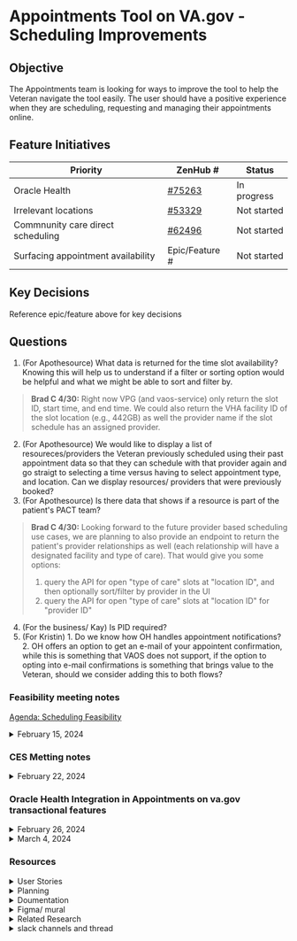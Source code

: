 # Appointments Tool on VA.gov - Scheduling Improvements

## Objective
The Appointments team is looking for ways to improve the tool to help the Veteran navigate the tool easily. The user should have a positive experience when they are scheduling, requesting and managing their appointments online. 



## Feature Initiatives 

| Priority | ZenHub #  | Status | 
| ------- | ---------- | ----- | 
| Oracle Health  | [#75263](https://app.zenhub.com/workspaces/appointments-product-management-63d2b0c51ad23091ff211acb/issues/gh/department-of-veterans-affairs/va.gov-team/75263) | In progress | 
|Irrelevant locations | [#53329](https://app.zenhub.com/workspaces/appointments-product-management-63d2b0c51ad23091ff211acb/issues/gh/department-of-veterans-affairs/va.gov-team/53329) | Not started | 
| Commnunity care direct scheduling | [#62496](https://app.zenhub.com/workspaces/appointments-product-management-63d2b0c51ad23091ff211acb/issues/gh/department-of-veterans-affairs/va.gov-team/62496) | Not started |
| Surfacing appointment availability | Epic/Feature # | Not started | 

## Key Decisions

Reference epic/feature above for key decisions


## Questions

1. (For Apothesource) What data is returned for the time slot availability? Knowing this will help us to understand if a filter or sorting option would be helpful and what we might be able to sort and filter by. 
> **Brad C 4/30:** Right now VPG (and vaos-service) only return the slot ID, start time, and end time. We could also return the VHA facility ID of the slot location (e.g., 442GB) as well the provider name if the slot schedule has an assigned provider.
2. (For Apothesource) We would like to display a list of resoureces/providers the Veteran previously scheduled using their past appointment data so that they can schedule with that provider again and go straigt to selecting a time versus having to select appointment type, and location. Can we display resources/ providers that were previously booked? 
3. (For Apothesource) Is there data that shows if a resource is part of the patient's PACT team?
> **Brad C 4/30:** Looking forward to the future provider based scheduling use cases, we are planning to also provide an endpoint to return the patient's provider relationships as well (each relationship will have a designated facility and type of care). That would give you some options:
> 1. query the API for open "type of care" slots at "location ID", and then optionally sort/filter by provider in the UI
> 2. query the API for open "type of care" slots at "location ID" for "provider ID"
4. (For the business/ Kay) Is PID required?
5. (For Kristin) 1. Do we know how OH handles appointment notifications? 2. OH offers an option to get an e-mail of your appointent confirmation, while this is something that VAOS does not support, if the option to opting into e-mail confirmations is something that brings value to the Veteran, should we consider adding this to both flows?



        
### Feasibility meeting notes  
[Agenda: Scheduling Feasibility](https://docs.google.com/document/d/1i2dFmGFazNDUBeynta1IvIBbYSAjscYUNfVTvH-tcXg/edit?usp=sharing) 
<details>
<summary>February 15, 2024</summary>

- **Irrelevant locations**: Kay asked, will the list of relevant locations include CC? Yes, if they are eligible. List can be based on drive time to nearest VA from address on file. We should explore what personalization might look like 
- **Surfacing Availability:** We might be able to see more available options in the future such as phone or video appointments. - Oracle Health Scheduling: Non-negotiable: PID. Kay asked how can we get more care types added and then when they are added how do we handle the Veteran navigating a really long list of care types? We should explore chat options for scheduling
- **Direct scheduling for Community Care:** How can we make referrals part of the scheduling process. We will need to work with IVC to understand what is already being done for CC scheduling.
- **Prioritization:** #1 OH #2 Irrelevant locations and or CC. #3 Availability 

</details>

### CES Metting notes


<details>
<summary>February 22, 2024</summary>


In regards to our CES call today about Community Care appointments in Oracle Health, per Anthony Pilozzi, they are sending appointments recorded ini HSRM back to Cerner (aka Oracle Health). If we can distinguish Community Care appointments from VA appointments in Oracle Health we could just filter out those appointments so they aren't displayed to the Veteran.bility 

</details>

### Oracle Health Integration in Appointments on va.gov transactional features

<details>
<summary>February 26, 2024</summary>

I. **Cancelation Reason**
   - VHA has paired down the cancelation reasons down, so now it is only 5 or so. It is restricted in revenue cycle. 
   - Tia A will share list. 
   - Do we need any logic around what is cancellable? Match VAOS today or just the Mental Health flag? Brad C
   - What is the meaning of cancelation data? For staff? For veterans? (Brad C)
   - We want to prevent veterans from canceling in certain situations for example mental health.
   - We want to be consistent and standard across facilities (Tia)
   - Cerner publishes these rules in their FHIR documentation. 
   - In OH, multiple resources are tied to one appointment. For example for surgery, imaging machines etc. You may have to cancel each resource (Tia)
   - Is there an exclusion list for cancelable appointments?
   - There is not a list of the non-cancelable but there is a list of types that have to offer direct schedule. (Tia)
   - Anything that is not listed in the TOC list, those are VAOS required. 
   - (Anything that is list is also cancelable) (Tia)
   - We can put together an exclusion list of appointments we do not want the Veterans can cancel. 

II. **VAOS Configuration**
   - The facility has the ability to disable direct scheduling etc. Do you see it being possible to come up with a policy on a high level to implement on the VistA side? (Brad C)
   - Yes- that would be the idea. It would require us to force the hand of the facilities. Limit what facilities can enable/ disable. (Tia)
   - Anyone with the supervisor key at a facility can change the configuration in VATS. I think it should be IVC’s direction to say who is allowed to do this and what the policy should be. (Brad C)
   - Sites were concerned about their inability to manage patients who already have appointments, ensuring that patients are not inadvertently requesting additional appointments for the same issue they are already scheduled for. (Tia)
   - Want to be able to open up access to patients to direct schedule but then they can schedule with anyone maybe even someone on the other side of the country. 
   - Not going to have requests with OH because they might be able to request a time at 4:30 when it is 4:26 and the staff will miss that. 
   - We would like to start creating a list of policies and checks. (Brad C )

III. **Current Scheduling Capabilities**
   - What can they schedule today? (Jeff)
   - For Self scheduling: Face to face and telephone (Tia)

IV. **Baseline Requirements and Ideal SOP**
   - What are the baseline requirements and the nice to have? (Brad C)
   - If we could follow the VAOS SOP that would be ideal. 

V. **Message Center and Location Selection**
   - It is not ideal for patients to request appointments in message center in OH (Tia) 
   - There are advantages to picking location first and is something we are looking into on the VAOS side. (Jeff)

VI. **Patient Appointment Restrictions**
   - We want to restrict patients from being able to schedule an appointment with someone they have never been seen before. We do not want them to be able to see options that they should not been seen at like across the country on OH
</details>

<details>
         
<summary>March 4, 2024</summary>
Scheduling Configuration:
- Each facility has its own configuration for scheduling policies for various types of care.
- Supervisors at facilities can make changes to scheduling options.
- Policies can be set regarding the number of open appointment requests a veteran can have at a given time.
- Direct booking and appointment requests can be enabled or disabled based on criteria like “encounter” time frame.
 
Cancellations:
- Tia is going to chat with program offices to determine the national standard for cancellations.
- The current system allows for cancellations, but there's a need to consider which types of appointments should be cancellable.
- The policy around cancellations needs to be looked at.
- Brad- selectively adding overrides and changing policies for appointments outside standard care types.
- We need to look into how to manage cancellations based on medical service or appointment type in Oracle Health. 

Patient status:
- Brad- there are implications determining patient status (new or established) for specific services like amputation.
- TIA - patient status shouldn't restrict scheduling for certain services.

Appointment Display in Portal:
- Melissa- the display of appointment details in the portal, specifically regarding provider names or the “with” category might be confusing.  
- Brad - need to ensure accurate and user-friendly display of appointment details even if it is based on resources, including providers, rooms, or equipment.

Patient friendly names:
- Tia- we need to standardize patient facing naming conventions. 

</details>

### Resources
<details>
         
<summary>User Stories</summary>

### User Stories
- **Multi-modality functionality:** As a veteran scheduling online using the Appointments tool on va.gov, I want the option to choose between scheduling in-person, telehealth, or phone doctor appointments, so that I can access healthcare services in a manner that best suits my needs and preferences.
- **Progress indicator:** As a veteran scheduling online using the Appointments tool on va.gov, I want a clickable progress indicator that allows me to navigate back to previous steps in the scheduling process, so that I can review and edit my information if needed. Additionally, I want the progress indicator to visually represent where I am in the scheduling process, providing clear guidance on the steps remaining to complete scheduling my appointment.
- **Create a path to register:** As a veteran sorting appointments by location, I want to see all nearby facilities displayed, regardless of whether I am currently registered there. If I am not registered at a nearby facility, I need clear information on how to register. This change will better meet my needs as a user, as I am likely not established at nearby facilities and need to easily identify available options for healthcare services.
- **Scheduling context up front:** As a Veteran scheduling an appointment, I want to see available options in the facility list and see why a I might not be able to schedule at a facility.
- **Appointment requests:** As a Veteran unable to directly schedule an appointment at an OH facility, I want a clear path to request an appointment, ensuring I can still access healthcare services even if direct scheduling is unavailable.
- **Surface availability:** As a Veteran searching for appointment availability, I want a streamlined process to compare appointment times across multiple clinics, eliminating the need to navigate back and forth between options.

</details>

<details>
         
<summary>Planning</summary>

[UX Plan: Scheduling improvements](https://docs.google.com/document/d/1dliQbhR3IiJqp0qLf43LBjyJKh1Fyq2Ndn0WT71gphU/edit?usp=sharing)

</details>

<details>
         
<summary>Doumentation</summary>

- [Scheduling problem statements](https://docs.google.com/presentation/d/1YtBj0Vs2ne3eH-nz9wRyfEZ0tQ1ns99j3cQSn4xl8Ss/edit?usp=sharing)
- [20240304 VAOS OH Policy Discussion.pdf](https://github.com/department-of-veterans-affairs/va.gov-team/files/14670407/20240304.VAOS.OH.Policy.Discussion.pdf)
- [Cerner Millennium Patient Self-Referral Direct Scheduling SOP - update_05302023- Signed.pdf](https://github.com/department-of-veterans-affairs/va.gov-team/files/14843268/Cerner.Millennium.Patient.Self-Referral.Direct.Scheduling.SOP.-.update_05302023-.Signed.pdf)
- [FE logic for Choose a location page](https://github.com/department-of-veterans-affairs/va.gov-team/blob/master/products/health-care/appointments/va-online-scheduling/initiatives/scheduling-improvements/FE-logic-find-a-location-page.md)
- [OH Cancelation rules](https://github.com/department-of-veterans-affairs/va.gov-team/blob/master/products/health-care/appointments/appointments-oracle-health-integration/engineering/cancellation-rules.md)
  


</details>

<details>
         
<summary>Figma/ mural</summary>

- [Comparative Analysis Screenshots - Scheduling](https://app.mural.co/t/adhoccorporateworkspace2583/m/adhoccorporateworkspace2583/1637784544680/e384b1769cc9a12660f87ba02c5930545314d7cd?sender=uff1791dd79ec763420518644)
- [Figjam OH user flow](https://www.figma.com/file/iZCDnZmB5pSeFbEwZmIL3x/OH-User-flow?type=whiteboard&node-id=0%3A1&t=sZQaB1MOzWAa62MP-1)
- [Figjam for feasibility questions](https://www.figma.com/file/yPkd63oshqKiVEqYOpsICr/Feasibility-exploration?type=whiteboard&node-id=0%3A1&t=u6KP3BOCT6gGmqL0-1)
- [2019 CC flow](https://www.figma.com/file/Ti2icsdnrw2ogJGfXsqcYP/Archived---2019-Community-Care-Flow-%7C-Appointments-FE?type=design&node-id=102%3A6926&mode=design&t=xmiYSM9EJz7j3tq8-1)
- [2020 Update prototype](https://www.figma.com/file/eoMzjKgMOFuLosP3xBaD77/Archived---Select-community-care-provider-prototype-%7C-Appointments-FE?type=design&node-id=0-310&mode=design&t=IA4X263BNaKU02xF-4)

</details>

<details>
         
<summary>Related Research</summary>

- [Selecting a facility: question roundup](https://github.com/department-of-veterans-affairs/va.gov-team-sensitive/blob/master/products/health-care/appointments/research/2022-12-provider-based-multi-modality-scheduling-discovery/discovery-round-1-internal.md)

- [CC flow usability test](https://github.com/department-of-veterans-affairs/va.gov-team/blob/master/products/health-care/appointments/va-online-scheduling/research/2020-10-cc-provider-selection-usability/research-findings.md#findings-and-recommendations) < First finding is a must-read
  
- [Interviews with CC scheduling Managers](https://github.com/department-of-veterans-affairs/va.gov-team/blob/master/products/facilities/medical-centers/initiatives/2020-community-care/research-findings.md)
- [In person staff facing research](https://github.com/department-of-veterans-affairs/va.gov-team-sensitive/blob/master/products/health-care/appointments/research/2023-09-provider-based-scheduling-research/report.md)

- [Veteran Preferred Facilities Research Report](https://github.com/department-of-veterans-affairs/va.gov-team/blob/master/products/health-care/appointments/va-online-scheduling/research/2021-05-facilities-personalization-research/research-findings.md#participant-expectations-and-preferences-when-choosing-care-at-a-va-facility)

</details>

<details>
         
<summary>slack channels and thread</summary>

- [appointments-oracle-health-integration](https://dsva.slack.com/archives/C062LRFAX7S)

</details>

